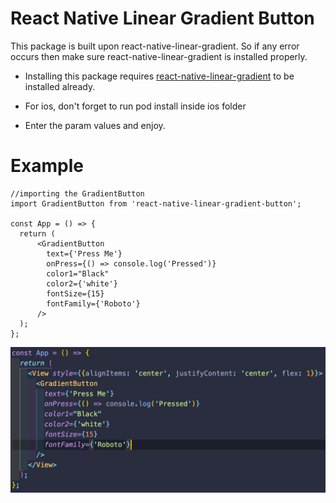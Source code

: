 # React Native Linear Gradient Button

This package is built upon react-native-linear-gradient. So if any error occurs then make sure react-native-linear-gradient is installed properly.

- Installing this package requires [react-native-linear-gradient]('https://www.npmjs.com/package/react-native-linear-gradient') to be installed already.

- For ios, don't forget to run pod install inside ios folder

- Enter the param values and enjoy.

# Example

```
//importing the GradientButton
import GradientButton from 'react-native-linear-gradient-button';

const App = () => {
  return (
      <GradientButton
        text={'Press Me'}
        onPress={() => console.log('Pressed')}
        color1="Black"
        color2={'white'}
        fontSize={15}
        fontFamily={'Roboto'}
      />
  );
};

```

![Example Image](/example.png)
